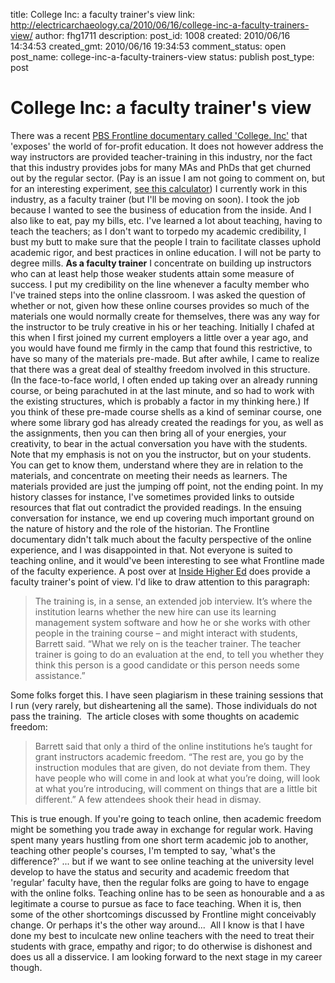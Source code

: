 title: College Inc: a faculty trainer's view
link: http://electricarchaeology.ca/2010/06/16/college-inc-a-faculty-trainers-view/
author: fhg1711
description: 
post_id: 1008
created: 2010/06/16 14:34:53
created_gmt: 2010/06/16 19:34:53
comment_status: open
post_name: college-inc-a-faculty-trainers-view
status: publish
post_type: post

# College Inc: a faculty trainer's view

There was a recent [PBS Frontline documentary called 'College. Inc'](http://www.pbs.org/wgbh/pages/frontline/collegeinc/view/) that 'exposes' the world of for-profit education. It does not however address the way instructors are provided teacher-training in this industry, nor the fact that this industry provides jobs for many MAs and PhDs that get churned out by the regular sector. (Pay is an issue I am not going to comment on, but for an interesting experiment, [see this calculator](http://portfolio.smithsaga.com/adobe/flash/the-non-official-elearning-guild-salary-and-compensation-calculator/)) I currently work in this industry, as a faculty trainer (but I'll be moving on soon). I took the job because I wanted to see the business of education from the inside. And I also like to eat, pay my bills, etc. I've learned a lot about teaching, having to teach the teachers; as I don't want to torpedo my academic credibility, I bust my butt to make sure that the people I train to facilitate classes uphold academic rigor, and best practices in online education. I will not be party to degree mills. **As a faculty trainer** I concentrate on building up instructors who can at least help those weaker students attain some measure of success. I put my credibility on the line whenever a faculty member who I've trained steps into the online classroom. I was asked the question of whether or not, given how these online courses provides so much of the materials one would normally create for themselves, there was any way for the instructor to be truly creative in his or her teaching. Initially I chafed at this when I first joined my current employers a little over a year ago, and you would have found me firmly in the camp that found this restrictive, to have so many of the materials pre-made. But after awhile, I came to realize that there was a great deal of stealthy freedom involved in this structure.   (In the face-to-face world, I often ended up taking over an already running course, or being parachuted in at the last minute, and so had to work with the existing structures, which is probably a factor in my thinking here.) If you think of these pre-made course shells as a kind of seminar course, one where some library god has already created the readings for you, as well as the assignments, then you can then bring all of your energies, your creativity, to bear in the actual conversation you have with the students. Note that my emphasis is not on you the instructor, but on your students.  You can get to know them, understand where they are in relation to the materials, and concentrate on meeting their needs as learners. The materials provided are just the jumping off point, not the ending point. In my history classes for instance, I've sometimes provided links to outside resources that flat out contradict the provided readings. In the ensuing conversation for instance, we end up covering much important ground on the nature of history and the role of the historian. The Frontline documentary didn't talk much about the faculty perspective of the online experience, and I was disappointed in that. Not everyone is suited to teaching online, and it would've been interesting to see what Frontline made of the faculty experience. A post over at [Inside Higher Ed](http://www.insidehighered.com/news/2010/06/11/aaup) does provide a faculty trainer's point of view. I'd like to draw attention to this paragraph: 

> The training is, in a sense, an extended job interview. It’s where the institution learns whether the new hire can use its learning management system software and how he or she works with other people in the training course – and might interact with students, Barrett said. “What we rely on is the teacher trainer. The teacher trainer is going to do an evaluation at the end, to tell you whether they think this person is a good candidate or this person needs some assistance.”

Some folks forget this. I have seen plagiarism in these training sessions that I run (very rarely, but disheartening all the same). Those individuals do not pass the training.  The article closes with some thoughts on academic freedom: 

> Barrett said that only a third of the online institutions he’s taught for grant instructors academic freedom. “The rest are, you go by the instruction modules that are given, do not deviate from them. They have people who will come in and look at what you’re doing, will look at what you’re introducing, will comment on things that are a little bit different.” A few attendees shook their head in dismay.

This is true enough. If you're going to teach online, then academic freedom might be something you trade away in exchange for regular work. Having spent many years hustling from one short term academic job to another, teaching other people's courses, I'm tempted to say, 'what's the difference?' ... but if we want to see online teaching at the university level develop to have the status and security and academic freedom that 'regular' faculty have, then the regular folks are going to have to engage with the online folks. Teaching online has to be seen as honourable and a as legitimate a course to pursue as face to face teaching. When it is, then some of the other shortcomings discussed by Frontline might conceivably change. Or perhaps it's the other way around...  All I know is that I have done my best to inculcate new online teachers with the need to treat their students with grace, empathy and rigor; to do otherwise is dishonest and does us all a disservice. I am looking forward to the next stage in my career though.